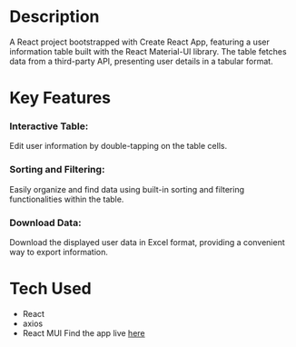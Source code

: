 # Description
A React project bootstrapped with Create React App, featuring a user information table built with the React Material-UI library. The table fetches data from a third-party API, presenting user details in a tabular format.
# Key Features
### Interactive Table:

Edit user information by double-tapping on the table cells.
### Sorting and Filtering:

Easily organize and find data using built-in sorting and filtering functionalities within the table.
### Download Data:

Download the displayed user data in Excel format, providing a convenient way to export information.
# Tech Used
* React
* axios
* React MUI
Find the app live [here](https://admin-dashboard-swlu.onrender.com)


